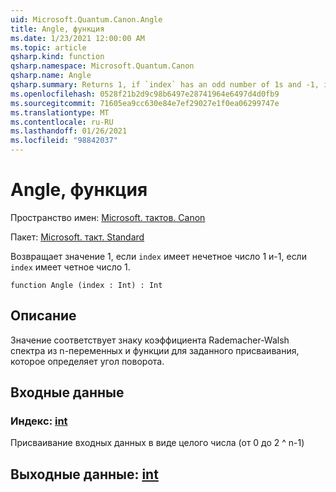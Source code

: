 ```yaml
---
uid: Microsoft.Quantum.Canon.Angle
title: Angle, функция
ms.date: 1/23/2021 12:00:00 AM
ms.topic: article
qsharp.kind: function
qsharp.namespace: Microsoft.Quantum.Canon
qsharp.name: Angle
qsharp.summary: Returns 1, if `index` has an odd number of 1s and -1, if `index` has an even number of 1s.
ms.openlocfilehash: 0528f21b2d9c98b6497e28741964e6497d4d0fb9
ms.sourcegitcommit: 71605ea9cc630e84e7ef29027e1f0ea06299747e
ms.translationtype: MT
ms.contentlocale: ru-RU
ms.lasthandoff: 01/26/2021
ms.locfileid: "98842037"
---
```

# <a name="angle-function"></a>Angle, функция

Пространство имен: [Microsoft. тактов. Canon](xref:Microsoft.Quantum.Canon)

Пакет: [Microsoft. такт. Standard](https://nuget.org/packages/Microsoft.Quantum.Standard)


Возвращает значение 1, если `index` имеет нечетное число 1 и-1, если `index` имеет четное число 1.

```qsharp
function Angle (index : Int) : Int
```


## <a name="description"></a>Описание

Значение соответствует знаку коэффициента Rademacher-Walsh спектра из n-переменных и функции для заданного присваивания, которое определяет угол поворота.

## <a name="input"></a>Входные данные

### <a name="index--int"></a>Индекс: [int](xref:microsoft.quantum.lang-ref.int)

Присваивание входных данных в виде целого числа (от 0 до 2 ^ n-1)



## <a name="output--int"></a>Выходные данные: [int](xref:microsoft.quantum.lang-ref.int)

